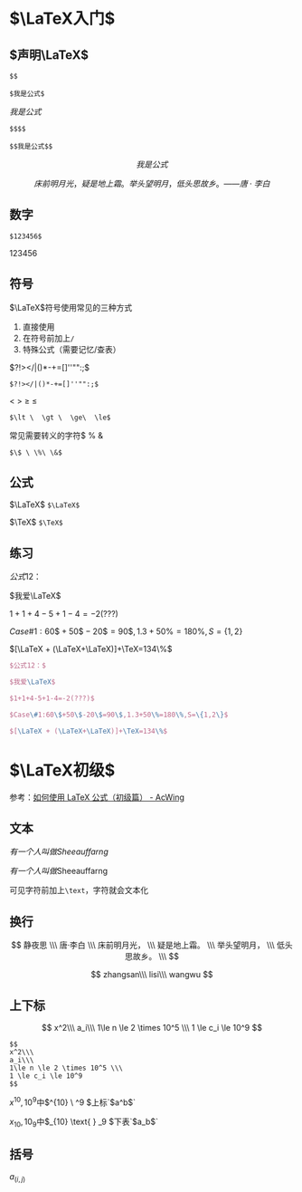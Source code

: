 # $\LaTeX入门$

## $声明\LaTeX$

`$$`

`$我是公式$`

$我是公式$

`$$$$`

`$$我是公式$$`

$$我是公式$$

$$床前明月光，疑是地上霜。举头望明月，低头思故乡。——唐⋅李白$$

## 数字

`$123456$`

$123456$

## 符号

$\LaTeX$符号使用常见的三种方式

1. 直接使用
2. 在符号前加上`/`
3. 特殊公式（需要记忆/查表）

$?!></|()*-+=[]''"":;$

`$?!></|()*-+=[]''"":;$`

$\lt \  \gt \  \ge\  \le$

`$\lt \  \gt \  \ge\  \le$`

常见需要转义的字符$\$ \ \%\ \&$ 

`$\$ \ \%\ \&$`

## 公式

$\LaTeX$  `$\LaTeX$`

$\TeX$  `$\TeX$`

## 练习

$公式12：$

$我爱\LaTeX$

$1+1+4-5+1-4=-2(???)$

$Case\#1:60\$+50\$-20\$=90\$,1.3+50\%=180\%,S=\{1,2\}$

$[\LaTeX + (\LaTeX+\LaTeX)]+\TeX=134\%$

```tex
$公式12：$

$我爱\LaTeX$

$1+1+4-5+1-4=-2(???)$

$Case\#1:60\$+50\$-20\$=90\$,1.3+50\%=180\%,S=\{1,2\}$

$[\LaTeX + (\LaTeX+\LaTeX)]+\TeX=134\%$
```



# $\LaTeX初级$

参考：[如何使用 LaTeX 公式（初级篇） - AcWing](https://www.acwing.com/blog/content/27284/)

## 文本

$有一个人叫做Sheeauffarng$

$有一个人叫做\text{Sheeauffarng}$

可见字符前加上`\text`，字符就会文本化

## 换行

$$
静夜思 \\\
唐·李白 \\\
床前明月光， \\\
疑是地上霜。 \\\
举头望明月， \\\
低头思故乡。 \\\
$$

$$
zhangsan\\\
lisi\\\
wangwu
$$

## 上下标

$$
x^2\\\
a_i\\\
1\le n \le 2 \times 10^5 \\\
1 \le c_i \le 10^9
$$

```
$$
x^2\\\
a_i\\\
1\le n \le 2 \times 10^5 \\\
1 \le c_i \le 10^9
$$
```

$x^{10} ,10^9$中$^{10} \ ^9 $上标`$a^b$`

$x_{10} ,10_9$中$_{10} \text{ } _9 $下表`$a_b$`

## 括号

$a_{(i , j)}$